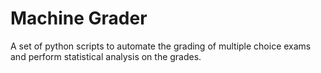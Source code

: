 # Machine Grader
A set of python scripts to automate the grading of multiple choice exams and perform statistical analysis on the grades. 